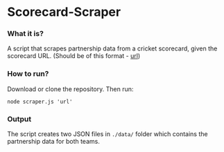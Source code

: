 # Scorecard-Scraper

### What it is?
A script that scrapes partnership data from a cricket scorecard, given the scorecard URL. (Should be of this format - [url](http://seasonedprosg.com/Scorecard2015?Live=0&id=1200))

### How to run?
Download or clone the repository. Then run:

```node scraper.js 'url'```

### Output
The script creates two JSON files in ```./data/``` folder which contains the partnership data for both teams.
